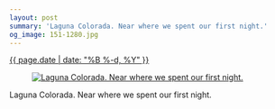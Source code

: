 ```yaml
---
layout: post
summary: 'Laguna Colorada. Near where we spent our first night.'
og_image: 151-1280.jpg
---
```


<p>
 <time>
  <a href="/151">
   {{ page.date | date: "%B %-d, %Y" }}
  </a>
 </time>
 <a href="/151">
  <figure data-taken="11/8/2013">
   <img alt="Laguna Colorada. Near where we spent our first night." sizes="(min-width: 700px) 50vw, calc(100vw - 2rem)" src="{{ site.assets_url }}/151-640.jpg" srcset="{{ site.assets_url }}/151-1280.jpg 1280w, {{ site.assets_url }}/151-960.jpg 960w, {{ site.assets_url }}/151-640.jpg 640w, {{ site.assets_url }}/151-320.jpg 320w"/>
  </figure>
 </a>
 <span>
  Laguna Colorada. Near where we spent our first night.
 </span>
</p>
